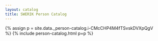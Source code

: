 ```yaml
---
layout: catalog
title: SWERIK Person Catalog
---
```

{% assign p = site.data._person-catalog.i-CMcCHP4M4fTSvskDVXpQgV %}
{% include person-catalog.html p=p %}

